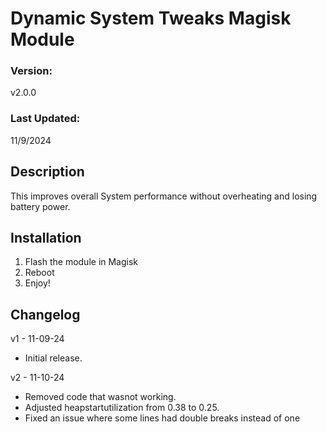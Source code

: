 # Dynamic System Tweaks Magisk Module

### Version:
v2.0.0

### Last Updated:
11/9/2024


## Description
This improves overall System performance without overheating and losing battery power.


## Installation 
1. Flash the module in Magisk
3. Reboot
4. Enjoy!

## Changelog
v1 - 11-09-24
- Initial release.

v2 - 11-10-24
- Removed code that wasnot working.
- Adjusted heapstartutilization from 0.38 to 0.25.
- Fixed an issue where some lines had double breaks instead of one

